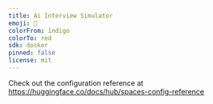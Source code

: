 ```yaml
---
title: Ai Interview Simulator
emoji: 🏃
colorFrom: indigo
colorTo: red
sdk: docker
pinned: false
license: mit
---
```


Check out the configuration reference at https://huggingface.co/docs/hub/spaces-config-reference
